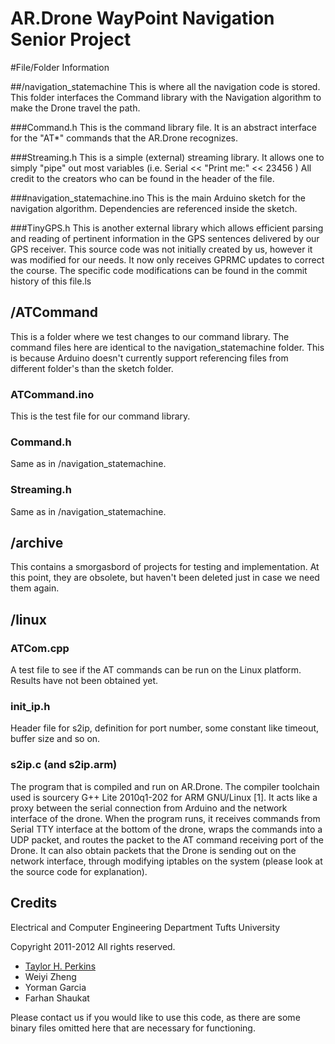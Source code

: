 AR.Drone WayPoint Navigation Senior Project
===========================================

#File/Folder Information

##/navigation_statemachine
This is where all the navigation code is stored. This folder interfaces the Command library with the Navigation algorithm to make the Drone travel the path. 

###Command.h
This is the command library file. It is an abstract interface for the "AT*" commands that the AR.Drone recognizes.

###Streaming.h
This is a simple (external) streaming library. It allows one to simply "pipe" out most variables (i.e. Serial << "Print me:" << 23456 ) All credit to the creators who can be found in the header of the file.

###navigation_statemachine.ino
This is the main Arduino sketch for the navigation algorithm. Dependencies are referenced inside the sketch. 

###TinyGPS.h
This is another external library which allows efficient parsing and reading of pertinent information in the GPS sentences delivered by our GPS receiver. This source code was not initially created by us, however it was modified for our needs. It now only receives GPRMC updates to correct the course. The specific code modifications can be found in the commit history of this file.ls

## /ATCommand
This is a folder where we test changes to our command library. The command files here are identical to the navigation_statemachine folder. This is because Arduino doesn't currently support referencing files from different folder's than the sketch folder. 

### ATCommand.ino
This is the test file for our command library. 

### Command.h
Same as in /navigation_statemachine.

### Streaming.h 
Same as in /navigation_statemachine.

## /archive
This contains a smorgasbord of projects for testing and implementation. At this point, they are obsolete, but haven't been deleted just in case we need them again.

## /linux

### ATCom.cpp
A test file to see if the AT commands can be run on the Linux platform. Results have not been obtained yet. 

### init_ip.h
Header file for s2ip, definition for port number, some constant like timeout, buffer size and so on.

### s2ip.c (and s2ip.arm)
The program that is compiled and run on AR.Drone. The compiler toolchain used is sourcery G++ Lite 
2010q1-202 for ARM GNU/Linux [1]. It acts like a proxy between the serial connection from 
Arduino and the network interface of the drone. When the program runs, it receives commands from 
Serial TTY interface at the bottom of the drone, wraps the commands into a UDP packet, and routes 
the packet to the AT command receiving port of the Drone.
It can also obtain packets that the Drone is sending out on the network interface, through modifying 
iptables on the system (please look at the source code for explanation).

Credits
-------

Electrical and Computer Engineering Department
Tufts University

Copyright 2011-2012
All rights reserved. 

* [Taylor H. Perkins](http://about.me/hwrdprkns)
* Weiyi Zheng
* Yorman Garcia
* Farhan Shaukat

Please contact us if you would like to use this code, as there are some binary files omitted here that are necessary for functioning. 
